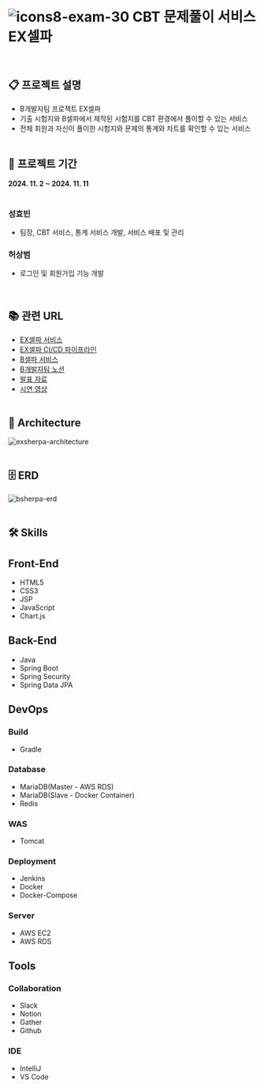 # ![icons8-exam-30](https://github.com/user-attachments/assets/9094ea67-9e24-456b-88f3-8f38046138f3) CBT 문제풀이 서비스 EX셀파<br><br>

## 📋 프로젝트 설명
- B개발자팀 프로젝트 EX셀파
- 기출 시험지와 B셀파에서 제작된 시험지를 CBT 환경에서 풀이할 수 있는 서비스
- 전체 회원과 자신이 풀이한 시험지와 문제의 통계와 차트를 확인할 수 있는 서비스
  <br><br>

## 📅 프로젝트 기간
<b>2024. 11. 2 ~ 2024. 11. 11</b>
<br><br>

### 성효빈
- 팀장, CBT 서비스, 통계 서비스 개발, 서비스 배포 및 관리

### 허상범
- 로그인 및 회원가입 기능 개발

  <br>

## 📚 관련 URL

- [EX셀파 서비스](https://exsherpa.com)
- [EX셀파 CI/CD 파이프라인](http://hyobin-jenkins.duckdns.org:8080/job/exsherpa)
- [B셀파 서비스](https://bsherpa.com)
- [B개발자팀 노션](https://www.notion.so/B-e-GAEBALJA-123c5942ff2c80a8aac2cd410ff7fb4d)
- [발표 자료](https://www.canva.com/design/DAGWD1LaIIM/_NCQC7H3Nb6X0bD_ufa36A/edit?ui=eyJEIjp7IlQiOnsiQSI6IlBCRHRIY1MxbjlqMzF4OHgifX19)
- [시연 영상](https://youtu.be/tuUKSYSd1go)
  <br><br>

## 🗼 Architecture
![exsherpa-architecture](https://github.com/user-attachments/assets/8c873285-655d-429b-bde1-e8d6af789f6f)
<br><br>

## 🗄️ ERD
![bsherpa-erd](https://github.com/user-attachments/assets/19cd2577-01af-4a50-a2f2-3fea50be82d2)
<br><br>

## 🛠️ Skills

## Front-End

- HTML5
- CSS3
- JSP
- JavaScript
- Chart.js
  <br>

## Back-End
- Java
- Spring Boot
- Spring Security
- Spring Data JPA
  <br>

## DevOps

### Build
- Gradle

### Database
- MariaDB(Master - AWS RDS)
- MariaDB(Slave - Docker Container)
- Redis

### WAS
- Tomcat

### Deployment
- Jenkins
- Docker
- Docker-Compose

### Server
- AWS EC2
- AWS RDS
  <br>

## Tools

### Collaboration
- Slack
- Notion
- Gather
- Github

### IDE
- IntelliJ
- VS Code
